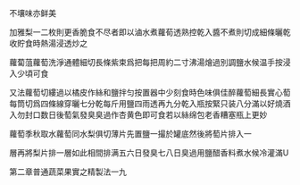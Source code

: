 不壤味亦鲜美



加雅梨一二枚則更香脆食不尽者即以滷水煮蘿荀透熟控乾入醬不煮則切成細條曬乾收貯食時熱湯浸透炒之



蘿蔔菹蘿萄洗淨通體細切長條紫束爲把每把周約二寸沸湯燴過別調鹽水候温手按浸入少頃可食



又法蘿萄切縷過以橘皮作絲和鹽拌匀按置器中少刻食時色味俱佳醉蘿萄細長實心萄每筒切爲四條線穿曬七分乾每斤用鹽四雨透再九分乾入瓶按緊只装八分滿以好燒酒入勿封口数日後萄氣發臭臭過作杏黄色即可食若以絲绵包老香糟塞瓶上更妙



蘿萄季秋取水蘿萄同水梨俱切薄片先置鹽一撮於罐底然後將萄片排入一

層再將梨片排一層如此相間排满五六日發臭七八日臭過用鹽醋香料煮水候冷灌滿U 

第二章普通蔬菜果實之精製法一九

